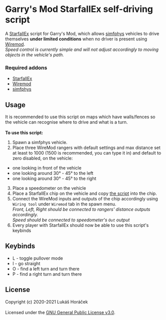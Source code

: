 # Garry's Mod StarfallEx self-driving script
A [StarfallEx](https://github.com/thegrb93/StarfallEx) script for Garry's Mod, which allows [simfphys](https://steamcommunity.com/workshop/filedetails/?id=771487490) vehicles to drive themselves **under limited conditions** when no driver is present using [Wiremod](https://steamcommunity.com/sharedfiles/filedetails/?id=160250458).<br>
*Speed control is currently simple and will not adjust accordingly to moving objects in the vehicle's path.*<br>

### Required addons
- [StarfallEx](https://github.com/thegrb93/StarfallEx)
- [Wiremod](https://steamcommunity.com/sharedfiles/filedetails/?id=160250458)
- [simfphys](https://steamcommunity.com/workshop/filedetails/?id=771487490)

## Usage
It is recommended to use this script on maps which have walls/fences so the vehicle can recognise where to drive and what is a turn.<br><br>
**To use this script:**
1. Spawn a simfphys vehicle.
2. Place three WireMod rangers with default settings and max distance set at least to 1000 (1500 is recommended, you can type it in) and default to zero disabled, on the vehicle:<br>
- one looking in front of the vehicle
- one looking around 30° - 45° to the left
- one looking around 30° - 45° to the right
3. Place a speedometer on the vehicle
4. Place a StarfallEx chip on the vehicle and copy [the script](https://raw.githubusercontent.com/flgx16/gmod-selfdriving/master/selfdriving.lua) into the chip.
5. Connect the WireMod inputs and outputs of the chip accordingly using `Wiring tool` under `Wiremod` tab in the spawn menu.<br>
*Front, Left, Right should be connected to rangers' distance outputs accordingly.<br>
Speed should be connected to speedometer's `Out` output*
6. Every player with StarfallEx should now be able to use this script's keybinds

## Keybinds
- L - toggle pullover mode
- I - go straight
- O - find a left turn and turn there
- P - find a right turn and turn there

## License
Copyright (c) 2020-2021 Lukáš Horáček<br><br>
Licensed under the [GNU General Public License v3.0](https://github.com/flgx16/gmod-selfdriving/blob/master/LICENSE.txt).